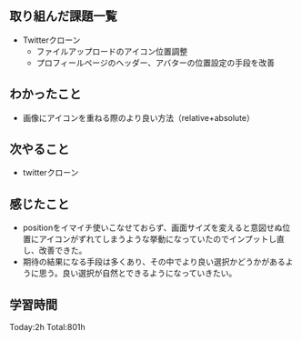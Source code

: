 ## 取り組んだ課題一覧
- Twitterクローン
  - ファイルアップロードのアイコン位置調整
  - プロフィールページのヘッダー、アバターの位置設定の手段を改善

## わかったこと
- 画像にアイコンを重ねる際のより良い方法（relative+absolute）

## 次やること
- twitterクローン　

## 感じたこと
- positionをイマイチ使いこなせておらず、画面サイズを変えると意図せぬ位置にアイコンがずれてしまうような挙動になっていたのでインプットし直し、改善できた。
- 期待の結果になる手段は多くあり、その中でより良い選択かどうかがあるように思う。良い選択が自然とできるようになっていきたい。
  
## 学習時間
Today:2h
Total:801h